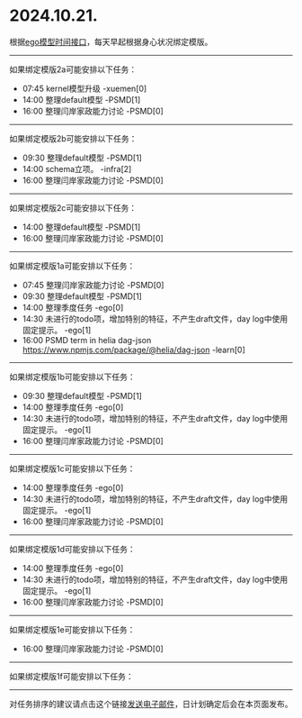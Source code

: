 # 2024.10.21.

根据[ego模型时间接口](https://gitee.com/hyg/blog/blob/master/timeflow.md)，每天早起根据身心状况绑定模版。

---
如果绑定模版2a可能安排以下任务：

- 07:45	kernel模型升级 -xuemen[0]
- 14:00	整理default模型 -PSMD[1]
- 16:00	整理闫岸家政能力讨论 -PSMD[0]

---
如果绑定模版2b可能安排以下任务：

- 09:30	整理default模型 -PSMD[1]
- 14:00	schema立项。 -infra[2]
- 16:00	整理闫岸家政能力讨论 -PSMD[0]

---
如果绑定模版2c可能安排以下任务：

- 14:00	整理default模型 -PSMD[1]
- 16:00	整理闫岸家政能力讨论 -PSMD[0]

---
如果绑定模版1a可能安排以下任务：

- 07:45	整理闫岸家政能力讨论 -PSMD[0]
- 09:30	整理default模型 -PSMD[1]
- 14:00	整理季度任务 -ego[0]
- 14:30	未进行的todo项，增加特别的特征，不产生draft文件，day log中使用固定提示。 -ego[1]
- 16:00	PSMD term in helia dag-json https://www.npmjs.com/package/@helia/dag-json -learn[0]

---
如果绑定模版1b可能安排以下任务：

- 09:30	整理default模型 -PSMD[1]
- 14:00	整理季度任务 -ego[0]
- 14:30	未进行的todo项，增加特别的特征，不产生draft文件，day log中使用固定提示。 -ego[1]
- 16:00	整理闫岸家政能力讨论 -PSMD[0]

---
如果绑定模版1c可能安排以下任务：

- 14:00	整理季度任务 -ego[0]
- 14:30	未进行的todo项，增加特别的特征，不产生draft文件，day log中使用固定提示。 -ego[1]
- 16:00	整理闫岸家政能力讨论 -PSMD[0]

---
如果绑定模版1d可能安排以下任务：

- 14:00	整理季度任务 -ego[0]
- 14:30	未进行的todo项，增加特别的特征，不产生draft文件，day log中使用固定提示。 -ego[1]
- 16:00	整理闫岸家政能力讨论 -PSMD[0]

---
如果绑定模版1e可能安排以下任务：

- 16:00	整理闫岸家政能力讨论 -PSMD[0]

---
如果绑定模版1f可能安排以下任务：


---
对任务排序的建议请点击这个链接<a href="mailto:huangyg@mars22.com?subject=关于2024.10.21.任务排序的建议&body=date: 2024.10.21.%0D%0Afile: ../../blog/release/time/d.20241021.md%0D%0A---请勿修改邮件主题及以上内容---%0D%0A">发送电子邮件</a>，日计划确定后会在本页面发布。